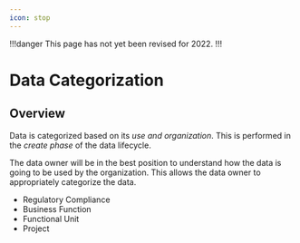 ```yaml
---
icon: stop
---
```


!!!danger
This page has not yet been revised for 2022.
!!!

# Data Categorization

## Overview

Data is categorized based on its *use and organization*. This is performed in the *create phase* of the data lifecycle.

The data owner will be in the best position to understand how the data is going to be used by the organization. This allows the data owner to appropriately categorize the data.

- Regulatory Compliance
- Business Function
- Functional Unit
- Project
